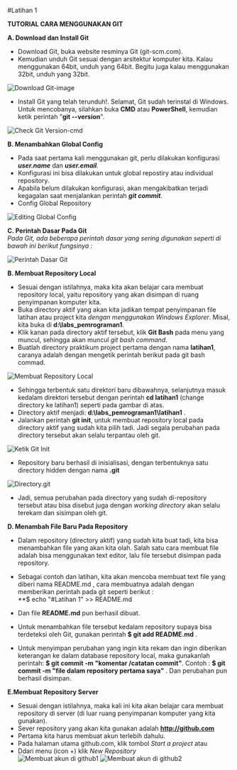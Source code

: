 #Latihan 1


**TUTORIAL CARA MENGGUNAKAN GIT**

**A. Download dan Install Git**  
+ Download Git, buka website resminya Git (git-scm.com).  
+ Kemudian unduh Git sesuai dengan arsitektur komputer kita. Kalau menggunakan 64bit, unduh yang 64bit. Begitu juga kalau menggunakan 32bit, unduh yang 32bit.  
  
![Download Git-image](https://user-images.githubusercontent.com/56189248/66376538-1a9ab680-e9da-11e9-8342-df8d66fb971e.png)  
  
+ Install Git yang telah terunduh!. Selamat, Git sudah terinstal di Windows. Untuk mencobanya, silahkan buka **CMD** atau **PowerShell**, kemudian ketik perintah "__git --version__".  
  
![Check Git Version-cmd](https://user-images.githubusercontent.com/56189248/66382918-3d32cc80-e9e6-11e9-83a2-734fd4c66829.png)
  
**B. Menambahkan Global Config**  
+ Pada saat pertama kali menggunakan git, perlu dilakukan konfigurasi *__user.name__* dan *__user.email__*.  
+ Konfigurasi ini bisa dilakukan untuk global repostiry atau individual repository.  
+ Apabila belum dilakukan konfigurasi, akan mengakibatkan terjadi kegagalan saat menjalankan perintah *__git commit__*.  
+ Config Global Repository
    
![Editing Global Config](https://user-images.githubusercontent.com/56189248/66390848-c1408080-e9f5-11e9-969a-b09ae216fed7.png)  
  
  
**C. Perintah Dasar Pada Git**  
_Pada Git, ada beberapa perintah dasar yang sering digunakan seperti di bawah ini berikut fungsinya :_  
  
![Perintah Dasar Git](https://user-images.githubusercontent.com/56189248/66391500-84758900-e9f7-11e9-813a-d110c2711fa7.png)  
  
**B. Membuat Repository Local**  
+ Sesuai dengan istilahnya, maka kita akan belajar cara membuat repository local, yaitu repository yang akan disimpan di ruang penyimpanan komputer kita.
+ Buka directory aktif yang akan kita jadikan tempat penyimpanan file latihan atau project kita *dengan menggunakan Windows Explorer*. Misal, kita buka di **d:\labs_pemrograman1**.  
+ Klik kanan pada directory aktif tersebut, klik **Git Bash** pada menu yang muncul, sehingga akan muncul *git bash command*.  
+ Buatlah directory praktikum project pertama dengan nama **latihan1**, caranya adalah dengan mengetik perintah berikut pada git bash commad.  
  
![Membuat Repository Local](https://user-images.githubusercontent.com/56189248/66398630-52205780-ea08-11e9-9055-3098fc83f554.png)  
+ Sehingga terbentuk satu direktori baru dibawahnya, selanjutnya masuk kedalam direktori tersebut dengan perintah **cd latihan1** (change directory ke latihan1) seperti pada gambar di atas.
+ Directory aktif menjadi: **d:\labs_pemrograman1\latihan1** .
+ Jalankan perintah **git init**, untuk membuat repository local pada directory aktif yang sudah kita pilih tadi. Jadi segala perubahan pada directory tersebut akan selalu terpantau oleh git.  
  
![Ketik Git Init](https://user-images.githubusercontent.com/56189248/66399365-ae37ab80-ea09-11e9-8fd5-1ac6ac5f0ee6.png)  
+ Repository baru berhasil di inisialisasi, dengan terbentuknya satu directory hidden dengan nama **.git**  
  
![Directory.git](https://user-images.githubusercontent.com/56189248/66400022-e7245000-ea0a-11e9-9e19-24f22f97cd22.png)  
  
+ Jadi, semua perubahan pada directory yang sudah di-repository tersebut atau bisa disebut juga dengan *working directory* akan selalu terekam dan sisimpan oleh git.  
  
**D. Menambah File Baru Pada Repository**  
+ Dalam repository (directory aktif) yang sudah kita buat tadi, kita bisa menambahkan file yang akan kita olah. Salah satu cara membuat file adalah bisa menggunakan text editor, lalu file tersebut disimpan pada repository.
+ Sebagai contoh dan latihan, kita akan mencoba membuat text file yang diberi nama README.md  , cara membuatnya adalah dengan memberikan perintah pada git seperti berikut :  
**$ echo "#Latihan 1" >> README.md 
  
+ Dan file **README.md** pun berhasil dibuat.  
+ Untuk menambahkan file tersebut kedalam repository supaya bisa terdeteksi oleh Git, gunakan perintah **$ git add README.md**  .  
+ Untuk menyimpan perubahan yang ingin kita rekam dan ingin diberikan keterangan ke dalam database repository local, maka gunakanlah perintah: **$ git commit -m "komentar /catatan commit"**. Contoh : **$ git commit -m "file dalam repository pertama saya"** . Dan perubahan pun berhasil disimpan.  
  
**E.Membuat Repository Server**  
+ Sesuai dengan istilahnya, maka kali ini kita akan belajar cara membuat repository di server (di luar ruang penyimpanan komputer yang kita gunakan).  
+ Sever repository yang akan kita gunakan adalah **http://github.com**  
+ Pertama kita harus membuat akun terlebih dahulu.  
+ Pada halaman utama github.com, klik tombol *Start a project* atau  
+ Ddari menu (icon +) klik *New Repository*  
![Membuat akun di github1](https://user-images.githubusercontent.com/56189248/66759205-03703300-eeca-11e9-9630-15404794b476.png)   ![Membuat akun di github2](https://user-images.githubusercontent.com/56189248/66759251-1aaf2080-eeca-11e9-9e2d-7e43c7623bde.png)  
